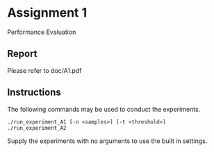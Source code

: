 Assignment 1
====================

Performance Evaluation

Report
--------------
Please refer to doc/A1.pdf

Instructions
--------------
The following commands may be used to conduct the experiments.
```
./run_experiment_A1 [-n <samples>] [-t <threshold>]
./run_experiment_A2
```
Supply the experiments with no arguments to use the built in settings.
